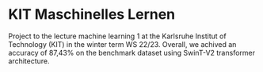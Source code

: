# KIT Maschinelles Lernen
 
Project to the lecture machine learning 1 at the Karlsruhe Institut of Technology (KIT) in the winter term WS 22/23. 
Overall, we achived an accuracy of 87,43% on the benchmark dataset using SwinT-V2 transformer architecture.
